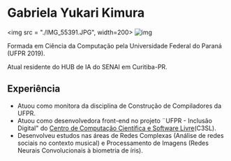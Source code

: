 
# Gabriela Yukari Kimura

<img src = "./IMG_55391.JPG", width=200>
![img](IMG_55391.JPG)


Formada em Ciência da Computação pela Universidade Federal do Paraná (UFPR 2019). 

Atual residente do HUB de IA do SENAI em Curitiba-PR. 

## Experiência

* Atuou como monitora da disciplina de Construção de Compiladores da UFPR.
* Atuou como desenvolvedora front-end no projeto ¨UFPR - Inclusão Digital" do [Centro de Computação Científica e Software Livre](https://www.c3sl.ufpr.br/)(C3SL). 
* Desenvolveu estudos nas áreas de Redes Complexas (Análise de redes sociais no contexto musical) e Processamento de Imagens (Redes Neurais Convolucionais à biometria de íris). 




